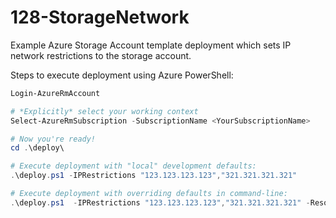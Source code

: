 # 128-StorageNetwork

Example Azure Storage Account template deployment
which sets IP network restrictions to the storage account.

Steps to execute deployment using Azure PowerShell: 
```powershell
Login-AzureRmAccount

# *Explicitly* select your working context
Select-AzureRmSubscription -SubscriptionName <YourSubscriptionName>

# Now you're ready!
cd .\deploy\

# Execute deployment with "local" development defaults:
.\deploy.ps1 -IPRestrictions "123.123.123.123","321.321.321.321"

# Execute deployment with overriding defaults in command-line:
.\deploy.ps1  -IPRestrictions "123.123.123.123","321.321.321.321" -ResourceGroupName "storagenetwork-dev-rg" -Location "North Europe"

```